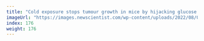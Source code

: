 ```yaml
---
title: "Cold exposure stops tumour growth in mice by hijacking glucose stores"
imageUrl: "https://images.newscientist.com/wp-content/uploads/2022/08/03145934/SEI_117717165.jpg?width=600"
index: 176
weight: 176
---
```


